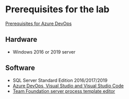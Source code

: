 # Prerequisites for the lab # 
[Prerequisites for Azure DevOps](https://docs.microsoft.com/en-us/azure/devops/server/requirements?view=azure-devops)

## Hardware ##
* Windows 2016 or 2019 server 

## Software ##
* SQL Server Standard Edition 2016/2017/2019 
* [Azure DevOps, Visual Studio and Visual Studio Code](https://visualstudio.microsoft.com/downloads)
* [Team Foundation server process template editor](https://marketplace.visualstudio.com/items?itemName=ms-devlabs.msdevlabs-pte)
 
